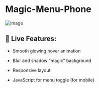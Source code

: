 # Magic-Menu-Phone
![image](https://github.com/user-attachments/assets/bfa0e52c-943b-4a8d-b294-a954bf8579f4)

## 🌟 Live Features:
- Smooth glowing hover animation

- Blur and shadow “magic” background

- Responsive layout

- JavaScript for menu toggle (for mobile)
